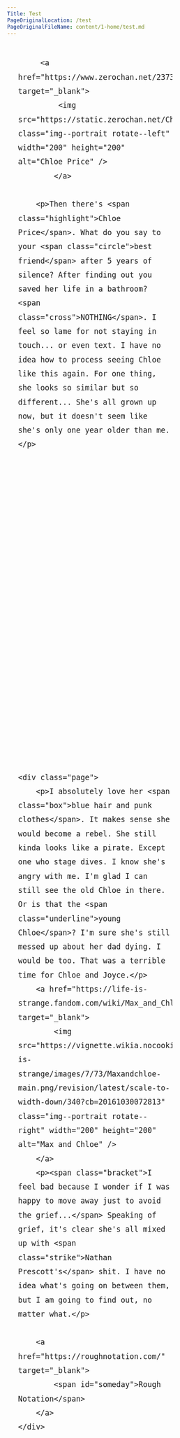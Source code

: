 ```yaml
---
Title: Test
PageOriginalLocation: /test
PageOriginalFileName: content/1-home/test.md
---
```

<style>
*,
*::before,
*::after {
  box-sizing: border-box;  
}

::-moz-selection { /* Code for Firefox */
  background: #C2C2C0;
}

::selection {
  background: #C2C2C0;
}

body {
  background: url("https://www.toptal.com/designers/subtlepatterns/patterns/hip-square.png");
  margin: 0;
  min-height: 100vh;
}

main {
  font-family: 'Indie Flower', cursive;
	font-size: 20px;
	display: grid;
	grid-template-columns: repeat(auto-fill, minmax(280px, 500px));
	grid-gap: 0px 40px;
	justify-content: center;
  height: 100%;
	line-height: 1.9;
	padding: 10px 25px;
}

img {
  width: 100%;
}

.img--portrait {
	background-color: #fff;
	max-width: 200px;
	padding: 7.5px;
	margin: 40px;
}

.rotate--left,
.rotate--right {
	shape-outside: circle(50%);
}

.rotate--left {
	float: left;
	transform: rotate(-20deg);
}

.rotate--right {
	float: right;
	transform: rotate(20deg);
}

@media (max-width: 480px) {
	a {
		display: block;
		text-align: center;
	}
	.rotate--left,
	.rotate--right {
		float: unset;
	}
}
</style>
<main>
  <div class="page">
		
		 <a href="https://www.zerochan.net/2373680" target="_blank">
			 <img src="https://static.zerochan.net/Chloe.Price.full.2373680.jpg" class="img--portrait rotate--left" width="200" height="200" alt="Chloe Price" />
			</a>
		
		<p>Then there's <span class="highlight">Chloe Price</span>. What do you say to your <span class="circle">best friend</span> after 5 years of silence? After finding out you saved her life in a bathroom? <span class="cross">NOTHING</span>. I feel so lame for not staying in touch... or even text. I have no idea how to process seeing Chloe like this again. For one thing, she looks so similar but so different... She's all grown up now, but it doesn't seem like she's only one year older than me.</p>
  </div>
	
	<div class="page">
		<p>I absolutely love her <span class="box">blue hair and punk clothes</span>. It makes sense she would become a rebel. She still kinda looks like a pirate. Except one who stage dives. I know she's angry with me. I'm glad I can still see the old Chloe in there. Or is that the <span class="underline">young Chloe</span>? I'm sure she's still messed up about her dad dying. I would be too. That was a terrible time for Chloe and Joyce.</p>
		<a href="https://life-is-strange.fandom.com/wiki/Max_and_Chloe" target="_blank">
			<img src="https://vignette.wikia.nocookie.net/life-is-strange/images/7/73/Maxandchloe-main.png/revision/latest/scale-to-width-down/340?cb=20161030072813" class="img--portrait rotate--right" width="200" height="200" alt="Max and Chloe" />
		</a>
		<p><span class="bracket">I feel bad because I wonder if I was happy to move away just to avoid the grief...</span> Speaking of grief, it's clear she's all mixed up with <span class="strike">Nathan Prescott's</span> shit. I have no idea what's going on between them, but I am going to find out, no matter what.</p>
		
		<a href="https://roughnotation.com/" target="_blank">
			<span id="someday">Rough Notation</span>
		</a>
	</div>
  
</main>

<script>
import { annotate } from "https://unpkg.com/rough-notation?module";

const highlight = annotate(document.querySelector(".highlight"), {
	type: 'highlight',
	color: '#66d7ee',
});

const underline = annotate(document.querySelector(".underline"), {
	type: 'underline',
	color: 'red'
});

const box = annotate(document.querySelector(".box"), {
	type: 'box',
	color: '#66d7ee'
});

const bracket = annotate(document.querySelector(".bracket"), {
	type: 'bracket',
});

const circle = annotate(document.querySelector(".circle"), {
	type: 'circle',
	color: 'red'
});

const cross = annotate(document.querySelector(".cross"), {
	type: 'crossed-off',
});

const strike = annotate(document.querySelector(".strike"), {
	type: 'strike-through',
});

highlight.show();
underline.show();
box.show();
bracket.show();
circle.show();
cross.show();
strike.show();
</script>
